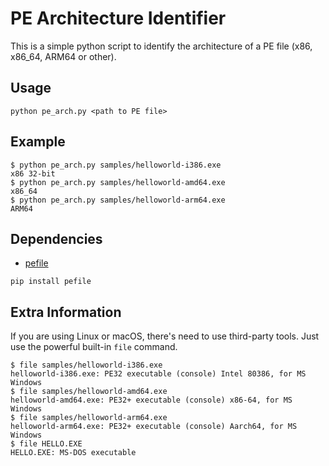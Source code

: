 # PE Architecture Identifier

This is a simple python script to identify the architecture of a PE file (x86, x86_64, ARM64 or other).

## Usage

```shell
python pe_arch.py <path to PE file>
```

## Example

```shell
$ python pe_arch.py samples/helloworld-i386.exe
x86 32-bit
$ python pe_arch.py samples/helloworld-amd64.exe
x86_64
$ python pe_arch.py samples/helloworld-arm64.exe
ARM64
```

## Dependencies

- [pefile](https://pypi.org/project/pefile/)

```shell
pip install pefile
```

## Extra Information

If you are using Linux or macOS, there's need to use third-party tools. Just use the powerful built-in `file` command.

```shell
$ file samples/helloworld-i386.exe
helloworld-i386.exe: PE32 executable (console) Intel 80386, for MS Windows
$ file samples/helloworld-amd64.exe
helloworld-amd64.exe: PE32+ executable (console) x86-64, for MS Windows
$ file samples/helloworld-arm64.exe
helloworld-arm64.exe: PE32+ executable (console) Aarch64, for MS Windows
$ file HELLO.EXE
HELLO.EXE: MS-DOS executable
```
